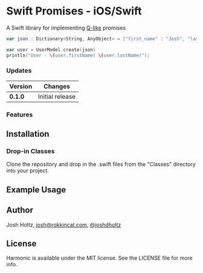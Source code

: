 # Swift Promises - iOS/Swift

A Swift library for implementing [Q-like](https://github.com/kriskowal/q) promises

```swift
var json : Dictionary<String, AnyObject> = ["first_name" : "Josh", "last_name" : "Holtz"];

var user = UserModel.create(json)
println("User - \(user.firstName) \(user.lastName)");
```

### Updates

Version | Changes
--- | ---
**0.1.0** | Initial release

### Features


## Installation

### Drop-in Classes
Clone the repository and drop in the .swift files from the "Classes" directory into your project.

## Example Usage


## Author

Josh Holtz, josh@rokkincat.com, [@joshdholtz](https://twitter.com/joshdholtz)

## License

Harmonic is available under the MIT license. See the LICENSE file for more info.
